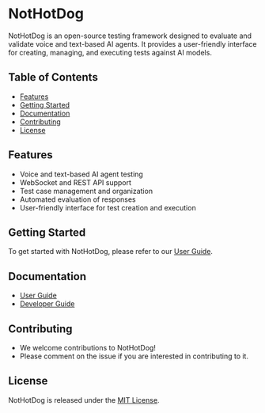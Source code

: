 # NotHotDog

NotHotDog is an open-source testing framework designed to evaluate and validate voice and text-based AI agents. It provides a user-friendly interface for creating, managing, and executing tests against AI models.

## Table of Contents

- [Features](#features)
- [Getting Started](#getting-started)
- [Documentation](#documentation)
- [Contributing](#contributing)
- [License](#license)

## Features

- Voice and text-based AI agent testing
- WebSocket and REST API support
- Test case management and organization
- Automated evaluation of responses
- User-friendly interface for test creation and execution

## Getting Started

To get started with NotHotDog, please refer to our [User Guide](docs/user-guide.md).

## Documentation

- [User Guide](docs/USER_GUIDE.md)
- [Developer Guide](docs/developer-guide.md)

## Contributing

- We welcome contributions to NotHotDog!
- Please comment on the issue if you are interested in contributing to it.

## License

NotHotDog is released under the [MIT License](LICENSE).

